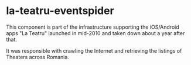 # la-teatru-eventspider

This component is part of the infrastructure supporting the iOS/Android apps "La Teatru" launched in mid-2010 and taken down about a year after that.

It was responsible with crawling the Internet and retrieving the listings of Theaters across Romania.
